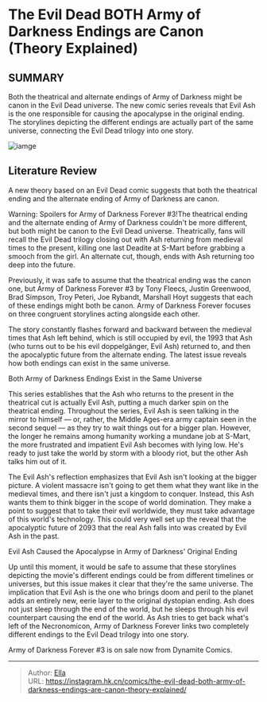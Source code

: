 # The Evil Dead BOTH Army of Darkness Endings are Canon (Theory Explained)


## SUMMARY 



  Both the theatrical and alternate endings of Army of Darkness might be canon in the Evil Dead universe.   The new comic series reveals that Evil Ash is the one responsible for causing the apocalypse in the original ending.   The storylines depicting the different endings are actually part of the same universe, connecting the Evil Dead trilogy into one story.  

![iamge](https://static1.srcdn.com/wordpress/wp-content/uploads/2024/01/army-of-darkness-both-endings-3.jpg)

## Literature Review

A new theory based on an Evil Dead comic suggests that both the theatrical ending and the alternate ending of Army of Darkness are canon.




Warning: Spoilers for Army of Darkness Forever #3!The theatrical ending and the alternate ending of Army of Darkness couldn&#39;t be more different, but both might be canon to the Evil Dead universe. Theatrically, fans will recall the Evil Dead trilogy closing out with Ash returning from medieval times to the present, killing one last Deadite at S-Mart before grabbing a smooch from the girl. An alternate cut, though, ends with Ash returning too deep into the future.




Previously, it was safe to assume that the theatrical ending was the canon one, but Army of Darkness Forever #3 by Tony Fleecs, Justin Greenwood, Brad Simpson, Troy Peteri, Joe Rybandt, Marshall Hoyt suggests that each of these endings might both be canon. Army of Darkness Forever focuses on three congruent storylines acting alongside each other.

          

The story constantly flashes forward and backward between the medieval times that Ash left behind, which is still occupied by evil, the 1993 that Ash (who turns out to be his evil doppelgänger, Evil Ash) returned to, and then the apocalyptic future from the alternate ending. The latest issue reveals how both endings can exist in the same universe.


 Both Army of Darkness Endings Exist in the Same Universe 
          




This series establishes that the Ash who returns to the present in the theatrical cut is actually Evil Ash, putting a much darker spin on the theatrical ending. Throughout the series, Evil Ash is seen talking in the mirror to himself — or, rather, the Middle Ages-era army captain seen in the second sequel — as they try to wait things out for a bigger plan. However, the longer he remains among humanity working a mundane job at S-Mart, the more frustrated and impatient Evil Ash becomes with lying low. He&#39;s ready to just take the world by storm with a bloody riot, but the other Ash talks him out of it.

The Evil Ash&#39;s reflection emphasizes that Evil Ash isn&#39;t looking at the bigger picture. A violent massacre isn&#39;t going to get them what they want like in the medieval times, and there isn&#39;t just a kingdom to conquer. Instead, this Ash wants them to think bigger in the scope of world domination. They make a point to suggest that to take their evil worldwide, they must take advantage of this world&#39;s technology. This could very well set up the reveal that the apocalyptic future of 2093 that the real Ash falls into was created by Evil Ash in the past.






 Evil Ash Caused the Apocalypse in Army of Darkness&#39; Original Ending 


          

Up until this moment, it would be safe to assume that these storylines depicting the movie&#39;s different endings could be from different timelines or universes, but this issue makes it clear that they&#39;re the same universe. The implication that Evil Ash is the one who brings doom and peril to the planet adds an entirely new, eerie layer to the original dystopian ending. Ash does not just sleep through the end of the world, but he sleeps through his evil counterpart causing the end of the world. As Ash tries to get back what&#39;s left of the Necronomicon, Army of Darkness Forever links two completely different endings to the Evil Dead trilogy into one story.



Army of Darkness Forever #3 is on sale now from Dynamite Comics.








---

> Author: [Ella](https://instagram.hk.cn/)  
> URL: https://instagram.hk.cn/comics/the-evil-dead-both-army-of-darkness-endings-are-canon-theory-explained/  


